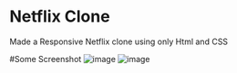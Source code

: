 <h1>Netflix Clone</h1>
Made a Responsive Netflix clone using only Html and CSS

#Some Screenshot
![image](https://github.com/soumya-rayast/Netflix_Clone/assets/113257526/ad436f5a-4590-479d-afc4-cab8c731171c)
![image](https://github.com/soumya-rayast/Netflix_Clone/assets/113257526/e12b042f-4ab8-41e3-83e7-a74cf2d214c8)

